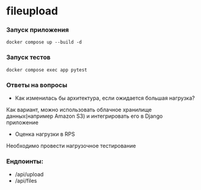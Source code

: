 # fileupload

### Запуск приложения
```
docker compose up --build -d
```
### Запуск тестов
```
docker compose exec app pytest
```

### Ответы на вопросы
- Как изменилась бы архитектура, если ожидается большая нагрузка?

Как вариант, можно использовать облачное хранилище данных(например Amazon S3) и интегрировать его в Django приложение

- Оценка нагрузки в RPS

Необходимо провести нагрузочное тестирование

### Ендпоинты:
- /api/upload
- /api/files

